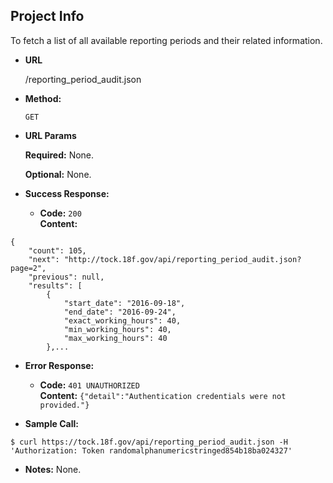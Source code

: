 **Project Info**
----
To fetch a list of all available reporting periods and their related information.

* **URL**

  /reporting_period_audit.json

* **Method:**

  `GET`
  
*  **URL Params**

   **Required:**
   None.
   
   **Optional:**
   None.

* **Success Response:**

  * **Code:** `200` <br />
    **Content:** 
```
{
    "count": 105,
    "next": "http://tock.18f.gov/api/reporting_period_audit.json?page=2",
    "previous": null,
    "results": [
        {
            "start_date": "2016-09-18",
            "end_date": "2016-09-24",
            "exact_working_hours": 40,
            "min_working_hours": 40,
            "max_working_hours": 40
        },...
```
 
* **Error Response:**

  * **Code:** `401 UNAUTHORIZED` <br />
    **Content:** `{"detail":"Authentication credentials were not provided."}`

* **Sample Call:**

```
$ curl https://tock.18f.gov/api/reporting_period_audit.json -H 'Authorization: Token randomalphanumericstringed854b18ba024327'
```

* **Notes:** None.
 
